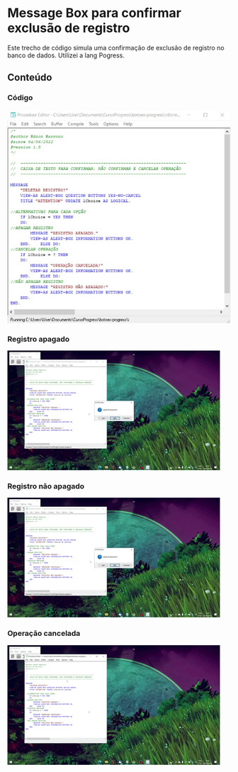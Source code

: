 # Message Box para confirmar exclusão de registro
Este trecho de código simula uma confirmação de exclusão de registro no banco de dados.
Utilizei a lang Pogress.

## Conteúdo
### Código
![](https://github.com/edsonbmj/botoes-progress/blob/main/codigo.jpg)
### Registro apagado
 ![](registro-apagado.gif) 
### Registro não apagado
![](registro-nao-apagado.gif) 
### Operação cancelada
![](operacao-cancelada.gif)
 
